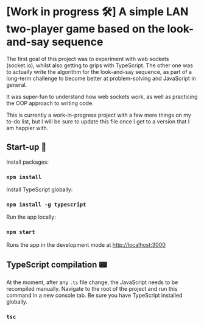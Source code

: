 # [Work in progress 🛠] A simple LAN two-player game based on the look-and-say sequence

The first goal of this project was to experiment with web sockets (socket.io), whilst also getting to grips with TypeScript. The other one was to actually write the algorithm for the look-and-say sequence, as part of a long-term challenge to become better at problem-solving and JavaScript in general. 

It was super-fun to understand how web sockets work, as well as practicing the OOP approach to writing code. 

This is currently a work-in-progress project with a few more things on my to-do list, but I will be sure to update this file once I get to a version that I am happier with. 

## Start-up 🚀

Install packages:

### `npm install`

Install TypeScript globally:

### `npm install -g typescript`

Run the app locally:

### `npm start`

Runs the app in the development mode at [http://localhost:3000](http://localhost:3000)<br>

## TypeScript compilation 📟

At the moment, after any `.ts` file change, the JavaScript needs to be recompiled manually. Navigate to the root of the project and run this command in a new console tab. Be sure you have TypeScript installed globally.

### `tsc`




